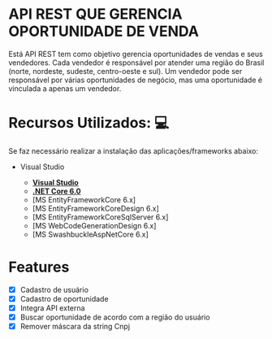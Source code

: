 # API REST  QUE GERENCIA OPORTUNIDADE DE VENDA

Está API REST tem como objetivo gerencia oportunidades de vendas e seus vendedores. Cada vendedor é responsável por atender uma região do Brasil (norte, nordeste, sudeste, centro-oeste e sul). Um vendedor pode ser responsável por várias oportunidades de negócio, mas uma oportunidade é vinculada a apenas um vendedor.

# Recursos Utilizados: :computer:

Se faz necessário realizar a instalação das aplicações/frameworks abaixo:

* Visual Studio

    - **[Visual Studio](https://visualstudio.microsoft.com/downloads/?WT.mc_id=javascript-0000-gllemos)**
    - **[.NET Core 6.0](https://dotnet.microsoft.com/download?WT.mc_id=javascript-0000-gllemos)**
    - [MS EntityFrameworkCore 6.x]
    - [MS EntityFrameworkCoreDesign 6.x]
    - [MS EntityFrameworkCoreSqlServer 6.x]
    - [MS WebCodeGenerationDesign 6.x]
    - [MS SwashbuckleAspNetCore 6.x]

    
 # Features

- [x] Cadastro de usuário
- [x] Cadastro de oportunidade
- [x] Integra API externa
- [x] Buscar oportunidade de acordo com a região do usuário
- [x] Remover máscara da string Cnpj
